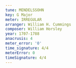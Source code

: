 ```yaml
---
tune: MENDELSSOHN
key: G Major
meter: IRREGULAR
arranger: William H. Cummings
composer: William Horsley
year: 1707-1788
anacrusis: 4
meter_error: '0'
time_signature: 4/4
meterError: 0
timeSignature: 4/4
---
```

